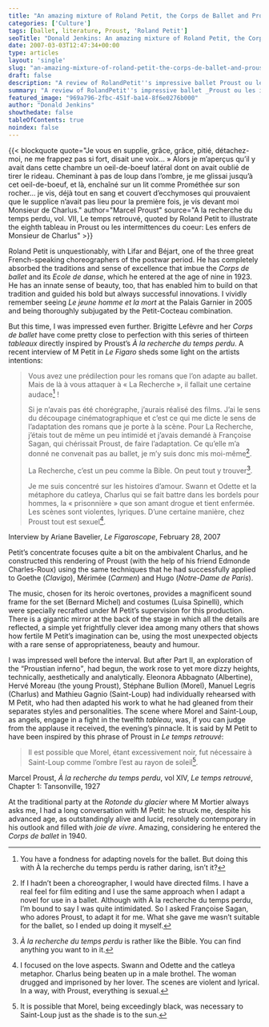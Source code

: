 ```yaml
---
title: "An amazing mixture of Roland Petit, the Corps de Ballet and Proust"
categories: ['Culture']
tags: [ballet, literature, Proust, 'Roland Petit']
seoTitle: "Donald Jenkins: An amazing mixture of Roland Petit, the Corps de Ballet and Proust"
date: 2007-03-03T12:47:34+00:00
type: articles
layout: 'single'
slug: "an-amazing-mixture-of-roland-petit-the-corps-de-ballet-and-proust"
draft: false
description: "A review of RolandPetit''s impressive ballet Proust ou les intermittences du coeur_ : « Les enfers de Monsieur de Charlus »."
summary: "A review of RolandPetit''s impressive ballet _Proust ou les intermittences du coeur_ : « Les enfers de Monsieur de Charlus »."
featured_image: "969a796-2fbc-451f-ba14-8f6e0276b000"
author: "Donald Jenkins"
showthedate: false
tableOfContents: true
noindex: false
---
```

{{< blockquote quote="Je vous en supplie, grâce, grâce, pitié, détachez-moi, ne me frappez pas si fort, disait une voix… » Alors je m’aperçus qu’il y avait dans cette chambre un oeil-de-boeuf latéral dont on avait oublié de tirer le rideau. Cheminant à pas de loup dans l’ombre, je me glissai jusqu’à cet oeil-de-boeuf, et là, enchaîné sur un lit comme Prométhée sur son rocher… je vis, déjà tout en sang et couvert d’ecchymoses qui prouvaient que le supplice n’avait pas lieu pour la première fois, je vis devant moi Monsieur de Charlus." author="Marcel Proust" source="A la recherche du temps perdu, vol. VII, Le temps retrouvé, quoted by Roland Petit to illustrate the eighth tableau in Proust ou les intermittences du coeur: Les enfers de Monsieur de Charlus" >}}

Roland Petit is unquestionably, with Lifar and Béjart, one of the three great French-speaking choreographers of the postwar period. He has completely absorbed the traditions and sense of excellence that imbue the _Corps de ballet_ and its _Ecole de danse_, which he entered at the age of nine in 1923. He has an innate sense of beauty, too, that has enabled him to build on that tradition and guided his bold but always successful innovations. I vividly remember seeing _Le jeune homme et la mort_ at the Palais Garnier in 2005 and being thoroughly subjugated by the Petit-Cocteau combination.

But this time, I was impressed even further. Brigitte Lefèvre and her _Corps de ballet_ have come pretty close to perfection with this series of thirteen _tableaux_ directly inspired by Proust’s _À la recherche du temps perdu_. A recent interview of M Petit in _Le Figaro_ sheds some light on the artists intentions:

> Vous avez une prédilection pour les romans que l’on adapte au ballet. Mais de là à vous attaquer à « La Recherche », il fallait une certaine audace[^1] !
> 
> Si je n’avais pas été chorégraphe, j’aurais réalisé des films. J’ai le sens du découpage cinématographique et c’est ce qui me dicte le sens de l’adaptation des romans que je porte à la scène. Pour La Recherche, j’étais tout de même un peu intimidé et j’avais demandé à Françoise Sagan, qui chérissait Proust, de faire l’adaptation. Ce qu’elle m’a donné ne convenait pas au ballet, je m’y suis donc mis moi-même[^2].
> 
> La Recherche, c’est un peu comme la Bible. On peut tout y trouver[^3].
> 
> Je me suis concentré sur les histoires d’amour. Swann et Odette et la métaphore du catleya, Charlus qui se fait battre dans les bordels pour hommes, la « prisonnière » que son amant drogue et tient enfermée. Les scènes sont violentes, lyriques. D’une certaine manière, chez Proust tout est sexuel[^4].

<figcaption class="quote-source">Interview by Ariane Bavelier, <em>Le Figaroscope</em>, February 28, 2007</figcaption>

Petit’s concentrate focuses quite a bit on the ambivalent Charlus, and he constructed this rendering of Proust (with the help of his friend Edmonde Charles-Roux) using the same techniques that he had successfully applied to Goethe (<em>Clavigo</em>), Mérimée (<em>Carmen</em>) and Hugo (<em>Notre-Dame de Paris</em>).

The music, chosen for its heroic overtones, provides a magnificent sound frame for the set (Bernard Michel) and costumes (Luisa Spinelli), which were specially recrafted under M Petit’s supervision for this production. There is a gigantic mirror at the back of the stage in which all the details are reflected, a simple yet frightfully clever idea among many others that shows how fertile M Petit’s imagination can be, using the most unexpected objects with a rare sense of appropriateness, beauty and humour.

I was impressed well before the interval. But after Part II, an exploration of the <q>Proustian inferno</q>, had begun, the work rose to yet more dizzy heights, technically, aesthetically and analytically. Eleonora Abbagnato (Albertine), Hervé Moreau (the young Proust), Stéphane Bullion (Morel), Manuel Legris (Charlus) and Mathieu Gagnio (Saint-Loup) had individually rehearsed with M Petit, who had then adapted his work to what he had gleaned from their separates styles and personalities. The scene where Morel and Saint-Loup, as angels, engage in a fight in the twelfth _tableau_, was, if you can judge from the applause it received, the evening’s pinnacle. It is said by M Petit to have been inspired by this phrase of Proust in _Le temps retrouvé_:

> Il est possible que Morel, étant excessivement noir, fut nécessaire à Saint-Loup comme l’ombre l’est au rayon de soleil[^5].

<figcaption class="quote-source">Marcel Proust, <em>À la recherche du temps perdu</em>, vol XIV, <em>Le temps retrouvé</em>, Chapter 1: Tansonville, 1927</figcaption>

At the traditional party at the _Rotonde du glacier_ where M Mortier always asks me, I had a long conversation with M Petit: he struck me, despite his advanced age, as outstandingly alive and lucid, resolutely contemporary in his outlook and filled with _joie de vivre_. Amazing, considering he entered the _Corps de ballet_ in 1940.

[^1]: You have a fondness for adapting novels for the ballet. But doing this with À la recherche du temps perdu is rather daring, isn’t it?

[^2]: If I hadn’t been a choreographer, I would have directed films. I have a real feel for film editing and I use the same approach when I adapt a novel for use in a ballet. Although with À la recherche du temps perdu, I’m bound to say I was quite intimidated. So I asked Françoise Sagan, who adores Proust, to adapt it for me. What she gave me wasn’t suitable for the ballet, so I ended up doing it myself.

[^3]: _À la recherche du temps perdu_ is rather like the Bible. You can find anything you want to in it.

[^4]: I focused on the love aspects. Swann and Odette and the catleya metaphor. Charlus being beaten up in a male brothel. The woman drugged and imprisoned by her lover. The scenes are violent and lyrical. In a way, with Proust, everything is sexual.

[^5]: It is possible that Morel, being exceedingly black, was necessary to Saint-Loup just as the shade is to the sun.